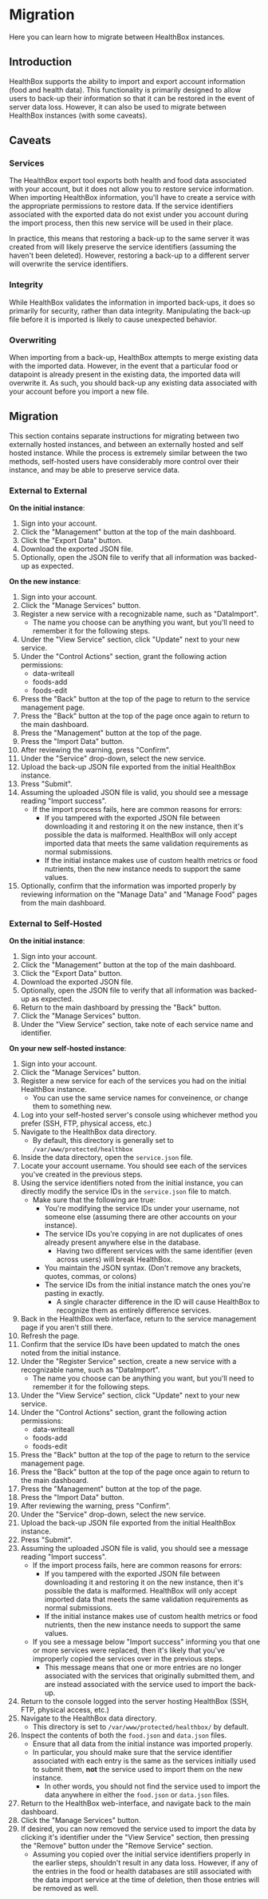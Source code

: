 # Migration

Here you can learn how to migrate between HealthBox instances.

## Introduction

HealthBox supports the ability to import and export account information (food and health data). This functionality is primarily designed to allow users to back-up their information so that it can be restored in the event of server data loss. However, it can also be used to migrate between HealthBox instances (with some caveats).

## Caveats

### Services

The HealthBox export tool exports both health and food data associated with your account, but it does not allow you to restore service information. When importing HealthBox information, you'll have to create a service with the appropriate permissions to restore data. If the service identifiers associated with the exported data do not exist under you account during the import process, then this new service will be used in their place.

In practice, this means that restoring a back-up to the same server it was created from will likely preserve the service identifiers (assuming the haven't been deleted). However, restoring a back-up to a different server will overwrite the service identifiers.

### Integrity

While HealthBox validates the information in imported back-ups, it does so primarily for security, rather than data integrity. Manipulating the back-up file before it is imported is likely to cause unexpected behavior.

### Overwriting

When importing from a back-up, HealthBox attempts to merge existing data with the imported data. However, in the event that a particular food or datapoint is already present in the existing data, the imported data will overwrite it. As such, you should back-up any existing data associated with your account before you import a new file.


## Migration

This section contains separate instructions for migrating between two externally hosted instances, and between an externally hosted and self hosted instance. While the process is extremely similar between the two methods, self-hosted users have considerably more control over their instance, and may be able to preserve service data.


### External to External

**On the initial instance**:
1. Sign into your account.
2. Click the "Management" button at the top of the main dashboard.
3. Click the "Export Data" button.
4. Download the exported JSON file.
5. Optionally, open the JSON file to verify that all information was backed-up as expected.

**On the new instance**:
1. Sign into your account.
2. Click the "Manage Services" button.
3. Register a new service with a recognizable name, such as "DataImport".
    - The name you choose can be anything you want, but you'll need to remember it for the following steps.
4. Under the "View Service" section, click "Update" next to your new service.
5. Under the "Control Actions" section, grant the following action permissions:
    - data-writeall
    - foods-add
    - foods-edit
6. Press the "Back" button at the top of the page to return to the service management page.
7. Press the "Back" button at the top of the page once again to return to the main dashboard.
8. Press the "Management" button at the top of the page.
9. Press the "Import Data" button.
10. After reviewing the warning, press "Confirm".
11. Under the "Service" drop-down, select the new service.
12. Upload the back-up JSON file exported from the initial HealthBox instance.
13. Press "Submit".
14. Assuming the uploaded JSON file is valid, you should see a message reading "Import success".
    - If the import process fails, here are common reasons for errors:
        - If you tampered with the exported JSON file between downloading it and restoring it on the new instance, then it's possible the data is malformed. HealthBox will only accept imported data that meets the same validation requirements as normal submissions.
        - If the initial instance makes use of custom health metrics or food nutrients, then the new instance needs to support the same values.
15. Optionally, confirm that the information was imported properly by reviewing information on the "Manage Data" and "Manage Food" pages from the main dashboard.


### External to Self-Hosted

**On the initial instance**:
1. Sign into your account.
2. Click the "Management" button at the top of the main dashboard.
3. Click the "Export Data" button.
4. Download the exported JSON file.
5. Optionally, open the JSON file to verify that all information was backed-up as expected.
6. Return to the main dashboard by pressing the "Back" button.
7. Click the "Manage Services" button.
8. Under the "View Service" section, take note of each service name and identifier.

**On your new self-hosted instance**:
1. Sign into your account.
2. Click the "Manage Services" button.
3. Register a new service for each of the services you had on the initial HealthBox instance.
    - You can use the same service names for conveinence, or change them to something new.
4. Log into your self-hosted server's console using whichever method you prefer (SSH, FTP, physical access, etc.)
5. Navigate to the HealthBox data directory.
    - By default, this directory is generally set to `/var/www/protected/healthbox`
6. Inside the data directory, open the `service.json` file.
7. Locate your account username. You should see each of the services you've created in the previous steps.
8. Using the service identifiers noted from the initial instance, you can directly modify the service IDs in the `service.json` file to match.
    - Make sure that the following are true:
        - You're modifying the service IDs under your username, not someone else (assuming there are other accounts on your instance).
        - The service IDs you're copying in are not duplicates of ones already present anywhere else in the database.
            - Having two different services with the same identifier (even across users) will break HealthBox.
        - You maintain the JSON syntax. (Don't remove any brackets, quotes, commas, or colons)
        - The service IDs from the initial instance match the ones you're pasting in exactly.
            - A single character difference in the ID will cause HealthBox to recognize them as entirely difference services.
9. Back in the HealthBox web interface, return to the service management page if you aren't still there.
10. Refresh the page.
11. Confirm that the service IDs have been updated to match the ones noted from the initial instance.
12. Under the "Register Service" section, create a new service with a recognizable name, such as "DataImport".
    - The name you choose can be anything you want, but you'll need to remember it for the following steps.
13. Under the "View Service" section, click "Update" next to your new service.
14. Under the "Control Actions" section, grant the following action permissions:
    - data-writeall
    - foods-add
    - foods-edit
15. Press the "Back" button at the top of the page to return to the service management page.
16. Press the "Back" button at the top of the page once again to return to the main dashboard.
17. Press the "Management" button at the top of the page.
18. Press the "Import Data" button.
19. After reviewing the warning, press "Confirm".
20. Under the "Service" drop-down, select the new service.
21. Upload the back-up JSON file exported from the initial HealthBox instance.
22. Press "Submit".
23. Assuming the uploaded JSON file is valid, you should see a message reading "Import success".
    - If the import process fails, here are common reasons for errors:
        - If you tampered with the exported JSON file between downloading it and restoring it on the new instance, then it's possible the data is malformed. HealthBox will only accept imported data that meets the same validation requirements as normal submissions.
        - If the initial instance makes use of custom health metrics or food nutrients, then the new instance needs to support the same values.
    - If you see a message below "Import success" informing you that one or more services were replaced, then it's likely that you've improperly copied the services over in the previous steps.
        - This message means that one or more entries are no longer associated with the services that originally submitted them, and are instead associated with the service used to import the back-up.
24. Return to the console logged into the server hosting HealthBox (SSH, FTP, physical access, etc.)
25. Navigate to the HealthBox data directory.
    - This directory is set to `/var/www/protected/healthbox/` by default.
26. Inspect the contents of both the `food.json` and `data.json` files.
    - Ensure that all data from the initial instance was imported properly.
    - In particular, you should make sure that the service identifier associated with each entry is the same as the services initially used to submit them, **not** the service used to import them on the new instance.
        - In other words, you should not find the service used to import the data anywhere in either the `food.json` or `data.json` files.
27. Return to the HealthBox web-interface, and navigate back to the main dashboard.
28. Click the "Manage Services" button.
29. If desired, you can now removed the service used to import the data by clicking it's identifier under the "View Service" section, then pressing the "Remove" button under the "Remove Service" section.
    - Assuming you copied over the initial service identifiers properly in the earlier steps, shouldn't result in any data loss. However, if any of the entries in the food or health databases are still associated with the data import service at the time of deletion, then those entries will be removed as well.

